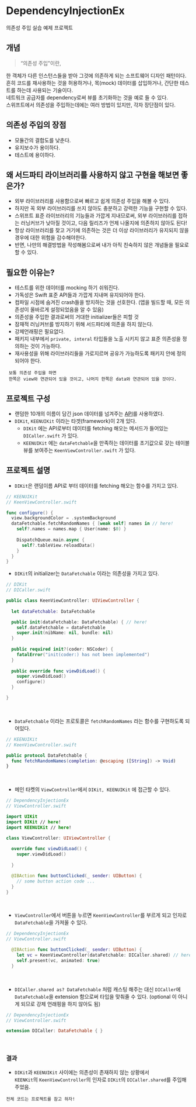 # DependencyInjectionEx
의존성 주입 실습 예제 프로젝트

## 개념
> “의존성 주입"이란,

한 객체가 다른 인스턴스들을 받아 그것에 의존하게 되는 소프트웨어 디자인 패턴이다.  
흔히 코드를 재사용하는 것을 허용하거나, 목(mock) 데이터를 삽입하거나, 간단한 테스트를 하는데 사용되는 기술이다.  
네트워크 공급자를 dependency로써 뷰를 초기화하는 것을 예로 들 수 있다.  
스위프트에서 의존성을 주입하는데에는 여러 방법이 있지만, 각자 장단점이 있다.

## 의존성 주입의 장점
- 모듈간의 결합도를 낮춘다.
- 유지보수가 용이하다.
- 테스트에 용이하다.

## 왜 서드파티 라이브러리를 사용하지 않고 구현을 해보면 좋은가?
- 외부 라이브러리를 사용함으로써 빠르고 쉽게 의존성 주입을 해볼 수 있다.  
- 하지만 꼭 외부 라이브러리를 쓰지 않아도 충분하고 강력한 기능을 구현할 수 있다.  
- 스위프트 표준 라이브러리의 기능들과 가깝게 지내므로써, 외부 라이브러리를 접하는 러닝커브가 낮아질 것이고, 다음 릴리즈가 언제 나올지에 의존하지 않아도 된다!  
- 항상 라이브러리를 찾고 거기에 의존하는 것은 더 이상 라이브러리가 유지되지 않을 경우에 대한 위험을 감수해야한다.  
- 반면, 나만의 해결방법을 작성해봄으로써 내가 아직 친숙하지 않은 개념들을 필요로 할 수 있다.

## 필요한 이유는?
- 테스트를 위한 데이터를 mocking 하기 쉬워진다.
- 가독성은 Swift 표준 API들과 가깝게 지내며 유지되어야 한다.
- 컴파일 시점에 숨겨진 crash들을 방지하는 것을 선호한다.
(앱을 빌드할 때, 모든 의존성이 올바르게 설정되었음을 알 수 있음)
- 의존성을 주입한 결과로써의 거대한 initializer들은 피할 것
- 잠재적 러닝커브를 방지하기 위해 서드파티에 의존을 하지 않는다.
- 강제언래핑은 필요없다.
- 패키지 내부에서 `private, interal` 타입들을 노출 시키지 않고 표준 의존성을 정의하는 것이 가능하다.
- 재사용성을 위해 라이브러리들을 가로지르며 공유가 가능하도록 패키지 안에 정의되어야 한다.

```
 보통 의존성 주입을 하면
 한쪽은 view와 연관되어 있을 것이고, 나머지 한쪽은 data와 연관되어 있을 것이다.
```
 
## 프로젝트 구성
- 랜덤한 10개의 이름이 담긴 json 데이터를 넘겨주는 [API](http://names.drycodes.com/10)를 사용하였다.
- `DIKit`, `KEENUIKit` 이라는 타겟(framework)이 2개 있다.
  - `DIKit` 에는 API로부터 데이터를 fetching 해오는 메서드가 들어있는 `DICaller.swift` 가 있다.
  - `KEENUIKit` 에는 `dataFetchable`을 만족하는 데이터를 초기값으로 갖는 테이블뷰를 보여주는 `KeenViewController.swift` 가 있다.

 
## 프로젝트 설명
- `DIKit`은 랜덤이름 API로 부터 데이터를 fetching 해오는 함수를 가지고 있다.
```swift
// KEENUIKit
// KeenViewController.swift

func configure() {
  view.backgroundColor = .systemBackground
  dataFetchable.fetchRandomNames { [weak self] names in // here!
    self?.names = names.map { User(name: $0) }
    
    DispatchQueue.main.async {
      self?.tableView.reloadData()
    }
  }
}
```

- `DIKit`의 initializer는 `DataFetchable` 이라는 의존성을 가지고 있다.
```swift
// DIKit
// DICaller.swift

public class KeenViewController: UIViewController {
  
  let dataFetchable: DataFetchable

  public init(dataFetchable: DataFetchable) { // here!
    self.dataFetchable = dataFetchable
    super.init(nibName: nil, bundle: nil)
  }
  
  public required init?(coder: NSCoder) {
    fatalError("init(coder:) has not been implemented")
  }
  
  public override func viewDidLoad() {
    super.viewDidLoad()
    configure()
  }

}
```

</br>

- `DataFetchable` 이라는 프로토콜은 `fetchRandomNames` 라는 함수를 구현하도록 되어있다.
```swift
// KEENUIKit
// KeenViewController.swift

public protocol DataFetchable {
  func fetchRandomNames(completion: @escaping ([String]) -> Void)
}
```
 
 </br>
 
- 메인 타켓의 `ViewController`에서 `DIKit, KEENUIKit` 에 접근할 수 있다.
```swift
// DependencyInjectionEx
// ViewController.swift

import UIKit
import DIKit // here!
import KEENUIKit // here!

class ViewController: UIViewController {
  
  override func viewDidLoad() {
    super.viewDidLoad()
    
  }

  @IBAction func buttonClicked(_ sender: UIButton) {
    // some button action code ...
  }
}

```

</br>

- `ViewController`에서 버튼을 누르면 `KeenViewController`를 부르게 되고 인자로 `DataFetchable`을 가져올 수 있다.
```swift
// DependencyInjectionEx
// ViewController.swift

  @IBAction func buttonClicked(_ sender: UIButton) {
    let vc = KeenViewController(dataFetchable: DICaller.shared) // here!
    self.present(vc, animated: true)
  }
```

</br>

- `DICaller.shared as? DataFetchable` 처럼 캐스팅 해주는 대신 `DICaller`에 `DataFetchable`을 extension 함으로써 타입을 맞춰줄 수 있다. (optional 이 아니게 되므로 강제 언래핑을 하지 않아도 됨)
```swift
// DependencyInjectionEx
// ViewController.swift

extension DICaller: DataFetchable { }
```
 
</br>
 
### 결과
- `DIKit`과 `KEENUIKit` 사이에는 의존성이 존재하지 않는 상황에서  
  `KEENKit`의 `KeenViewController`의 인자로 `DIKit`의 `DICaller.shared`를 주입해주었음.

```
전체 코드는 프로젝트를 참고 하자!
```
